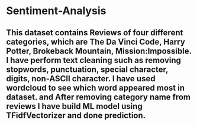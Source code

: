 # Sentiment-Analysis

## This dataset contains Reviews of four different categories, which are The Da Vinci Code, Harry Potter, Brokeback Mountain, Mission:Impossible. I have perform text cleaning such as removing stopwords, punctuation, special character, digits, non-ASCII character. I have used wordcloud to see which word appeared most in dataset. and After removing category name from reviews I have build ML model using TFidfVectorizer and done prediction.
